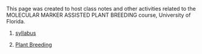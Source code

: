 
This page was created to host class notes and other activities related to the  MOLECULAR MARKER ASSISTED PLANT BREEDING course, University of Florida.

1. [syllabus](https://github.com/hos6236/hos6236.github.io/blob/master/_posts/2017-08-21-syllabus.md)

2. [Plant Breeding](https://github.com/hos6236/hos6236.github.io/blob/master/_posts/2017-08-24-PlantBreeding.md) 
